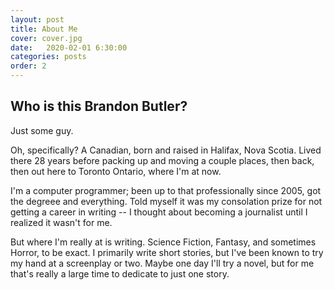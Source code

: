 ```yaml
---
layout: post
title: About Me
cover: cover.jpg
date:   2020-02-01 6:30:00
categories: posts
order: 2
---
```


## Who is this Brandon Butler?

Just some guy.

Oh, specifically? A Canadian, born and raised in Halifax, Nova Scotia. Lived there 28 years before packing up and moving a couple places, then back, then out here to Toronto Ontario, where I'm at now.

I'm a computer programmer; been up to that professionally since 2005, got the degreee and everything. Told myself it was my consolation prize for not getting a career in writing --
I thought about becoming a journalist until I realized it wasn't for me.

But where I'm really at is writing. Science Fiction, Fantasy, and sometimes Horror, to be exact. I primarily write short stories, but I've been known to try my hand at a screenplay or two. Maybe one day I'll try
a novel, but for me that's really a large time to dedicate to just one story.

